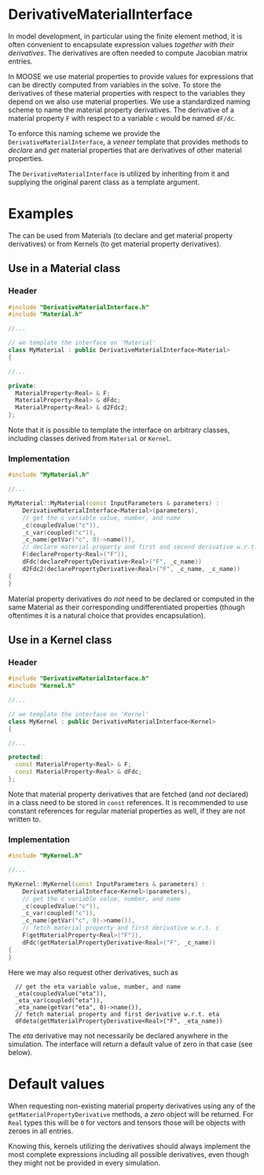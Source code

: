 


# DerivativeMaterialInterface

In model development, in particular using the finite element method, it is often convenient to encapsulate expression values _together with their derivatives_. The derivatives are often needed to compute Jacobian matrix entries.

In MOOSE we use material properties to provide values for expressions that can be directly computed from variables in the solve. To store the derivatives of these material properties with respect to the variables they depend on we also use material properties. We use a standardized naming scheme to name the material property derivatives. The derivative of a material property `F` with respect to a variable `c` would be named `dF/dc`.

To enforce this naming scheme we provide the ```DerivativeMaterialInterface```, a _veneer_ template that provides methods to _declare_ and _get_ material properties that are derivatives of other material properties.

The ```DerivativeMaterialInterface``` is utilized by inheriting from it and supplying the original parent class as a template argument.

# Examples

The  can be used from Materials (to declare and get material property derivatives) or from Kernels (to get material property derivatives).

## Use in a Material class

### Header
```c++
#include "DerivativeMaterialInterface.h"
#include "Material.h"

//...

// we template the interface on 'Material'
class MyMaterial : public DerivativeMaterialInterface<Material>
{

//...

private:
  MaterialProperty<Real> & F;
  MaterialProperty<Real> & dFdc;
  MaterialProperty<Real> & d2Fdc2;
};
```

Note that it is possible to template the interface on arbitrary classes, including classes derived from ```Material``` or ```Kernel```.

### Implementation
```c++
#include "MyMaterial.h"

//...

MyMaterial::MyMaterial(const InputParameters & parameters) :
    DerivativeMaterialInterface<Material>(parameters),
    // get the c variable value, number, and name
    _c(coupledValue("c")),
    _c_var(coupled("c")),
    _c_name(getVar("c", 0)->name()),
    // declare material property and first and second derivative w.r.t. c
    F(declareProperty<Real>("F")),
    dFdc(declarePropertyDerivative<Real>("F", _c_name))
    d2Fdc2(declarePropertyDerivative<Real>("F", _c_name, _c_name))
{
}
```

Material property derivatives do _not_ need to be declared or computed in the same Material as their corresponding undifferentiated properties (though oftentimes it is a natural choice that provides encapsulation).

## Use in a Kernel class

### Header
```c++
#include "DerivativeMaterialInterface.h"
#include "Kernel.h"

//...

// we template the interface on 'Kernel'
class MyKernel : public DerivativeMaterialInterface<Kernel>
{

//...

protected:
  const MaterialProperty<Real> & F;
  const MaterialProperty<Real> & dFdc;
};
```

Note that material property derivatives that are fetched (and _not_ declared) in a class need to be stored in ```const``` references. It is recommended to use constant references for regular material properties as well, if they are not written to.

### Implementation
```c++
#include "MyKernel.h"

//...

MyKernel::MyKernel(const InputParameters & parameters) :
    DerivativeMaterialInterface<Kernel>(parameters),
    // get the c variable value, number, and name
    _c(coupledValue("c")),
    _c_var(coupled("c")),
    _c_name(getVar("c", 0)->name()),
    // fetch material property and first derivative w.r.t. c
    F(getMaterialProperty<Real>("F")),
    dFdc(getMaterialPropertyDerivative<Real>("F", _c_name))
{
}
```

Here we may also request other derivatives, such as

```
  // get the eta variable value, number, and name
  _eta(coupledValue("eta")),
  _eta_var(coupled("eta")),
  _eta_name(getVar("eta", 0)->name()),
  // fetch material property and first derivative w.r.t. eta
  dFdeta(getMaterialPropertyDerivative<Real>("F", _eta_name))
```

The _eta_ derivative may not necessarily be declared anywhere in the simulation. The interface will return a default value of zero in that case (see below).

# Default values

When requesting non-existing material property derivatives using any of the ```getMaterialPropertyDerivative``` methods, a _zero_ object will be returned. For ```Real``` types this will be `0` for vectors and tensors those will be objects with zeroes in all entries.

Knowing this, kernels utilizing the derivatives should always implement the most complete expressions including all possible derivatives, even though they might not be provided in every simulation.
